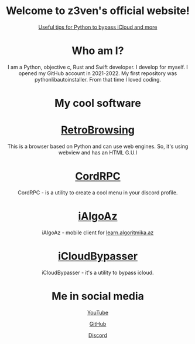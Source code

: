 <div class="webpage" align="center">
  
# Welcome to z3ven's official website!
[Useful tips for Python to bypass iCloud and more](tips.md)
  
# Who am I?

I am a Python, objective c, Rust and Swift developer. I develop for myself. I opened my GitHub account in 2021-2022. My first repository was pythonlibautoinstaller. From that time I loved coding.

# My cool software

# [RetroBrowsing](https://github.com/z3ven/RetroBrowsing)

This is a browser based on Python and can use web engines. So, it's using webview and has an HTML G.U.I

# [CordRPC](https://github.com/z3ven/CordRPC)
CordRPC - is a utility to create a cool menu in your discord profile.
# [iAlgoAz](https://github.com/z3ven/iAlgoAz)
iAlgoAz - mobile client for [learn.algoritmika.az](https://learn.algoritmika.az)
# [iCloudBypasser](https://github.com/z3ven/icloud_bypasser/)
iCloudBypasser - it's a utility to bypass icloud.

# Me in social media

[YouTube](https://youtube.com/@thez3ven/)

[GitHub](https://github.com/z3ven)

[Discord](https://discord.com/users/925458300416450560/)

</div>



